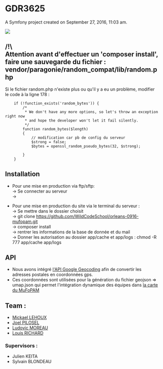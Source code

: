 GDR3625
=======

A Symfony project created on September 27, 2016, 11:03 am.

![](http://www.mufopam.cnrs.fr/images/logoGDR.png?raw=true )


## /!\ <br/>Attention avant d'effectuer un 'composer install',<br/> faire une sauvegarde du fichier : vendor/paragonie/random_compat/lib/random.php<br/>
Si le fichier random.php n'existe plus ou qu'il y a eu un problème, modifier le code à la ligne 178 :
        
        if (!function_exists('random_bytes')) {
            /*
             * We don't have any more options, so let's throw an exception right now
             * and hope the developer won't let it fail silently.
             */
            function random_bytes($length)
            {
                // modification car pb de config du serveur
                $strong = false;
                $bytes = openssl_random_pseudo_bytes(32, $strong);
        
            }
        }


## Installation

* Pour une mise en production via ftp/sftp:<br/>
  -> Se connecter au serveur<br/>
  -> 

* Pour une mise en production du site via le terminal du serveur :<br/>
 -> Se mettre dans le dossier choisit<br/>
 -> git clone https://github.com/WildCodeSchool/orleans-0916-mufopam.git<br/>
 -> composer install<br/>
 -> rentrer les informations de la base de donnée et du mail<br/>
 -> Donner les autorisation au dossier app/cache et app/logs : chmod -R 777 app/cache app/logs<br/>

## API
* Nous avons intégré [l'API Google Geocoding](https://developers.google.com/maps/documentation/geocoding/intro#GeocodingRequests) afin de convertir les adresses postales en coordonnées gps.
* Ces coordonnées sont utilisées pour la génération du fichier geojson => umap.json qui permet l'intégration dynamique des équipes dans [la carte du MuFoPAM](http://umap.openstreetmap.fr/fr/map/mufopam_104845#6/47.599/7.152)

## Team :

  * [Mickael LEHOUX](https://github.com/MkLHX)
  * [Joel PILOSEL](https://github.com/jpilosel)
  * [Ludovic MOREAU](https://github.com/ludovicmoreau)
  * [Louis RICHARD](https://github.com/louri45)

### Supervisors :
  
  * Julien KEITA
  * Sylvain BLONDEAU

